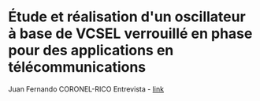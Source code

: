 # Étude et réalisation d'un oscillateur à base de VCSEL verrouillé en phase pour des applications en télécommunications
Juan Fernando CORONEL-RICO
Entrevista - [link](http://unradio.unal.edu.co/nc/detalle/cat/respuestas-por-escrito/article/oscilador-optoelectronico.html)